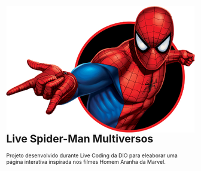 <div> 
<img align="right" src="./assets/images/pngegg.png" /> 
</div>


# Live Spider-Man Multiversos

Projeto desenvolvido durante Live Coding da DIO para eleaborar uma página interativa inspirada nos filmes Homem Aranha da Marvel.
